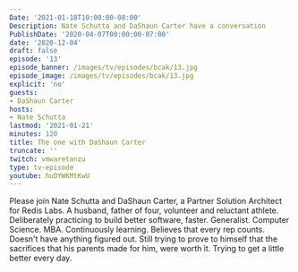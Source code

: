 ```yaml
---
Date: '2021-01-18T10:00:00-08:00'
Description: Nate Schutta and DaShaun Carter have a conversation
PublishDate: '2020-04-07T00:00:00-07:00'
date: '2020-12-04'
draft: false
episode: '13'
episode_banner: /images/tv/episodes/bcak/13.jpg
episode_image: /images/tv/episodes/bcak/13.jpg
explicit: 'no'
guests:
- DaShaun Carter
hosts:
- Nate Schutta
lastmod: '2021-01-21'
minutes: 120
title: The one with DaShaun Carter
truncate: ''
twitch: vmwaretanzu
type: tv-episode
youtube: huOYWKMtKwU
---
```


Please join Nate Schutta and DaShaun Carter, a Partner Solution Architect for Redis Labs. A husband, father of four, volunteer and reluctant athlete. Deliberately practicing to build better software, faster. Generalist. Computer Science. MBA. Continuously learning. Believes that every rep counts. Doesn't have anything figured out. Still trying to prove to himself that the sacrifices that his parents made for him, were worth it. Trying to get a little better every day.